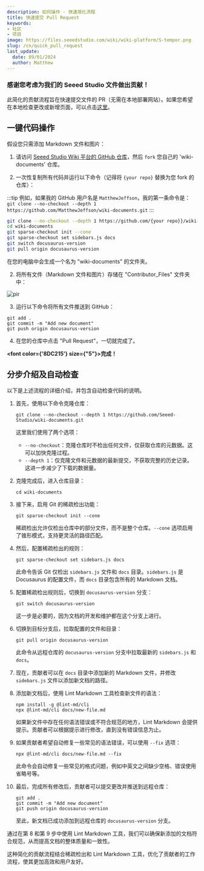 ```yaml
---
description: 如何操作 - 快速简化流程
title: 快速提交 Pull Request
keywords:
- 社区
- 项目
image: https://files.seeedstudio.com/wiki/wiki-platform/S-tempor.png
slug: /cn/quick_pull_request
last_update:
  date: 09/01/2024
  author: Matthew
---
```


### 感谢您考虑为我们的 Seeed Studio 文件做出贡献！

此简化的贡献流程旨在快速提交文件的 PR（无需在本地部署网站）。如果您希望在本地检查更改或新增页面，可以点击[这里](/cn/full_steps_pull_request)。

## 一键代码操作

假设您只需添加 Markdown 文件和图片：

1. 请访问 [Seeed Studio Wiki 平台的 GitHub 仓库](https://github.com/Seeed-Studio/wiki-documents/tree/docusaurus-version)，然后 `fork` 您自己的 'wiki-documents' 仓库。

2. 一次性复制所有代码并运行以下命令（记得将 `{your repo}` 替换为您 fork 的仓库）：

:::tip
例如，如果我的 GitHub 用户名是 `MatthewJeffson`，我的第一条命令是：`git clone --no-checkout --depth 1 https://github.com/MatthewJeffson/wiki-documents.git`
:::

```bash
git clone --no-checkout --depth 1 https://github.com/{your repo}}/wiki-documents.git
cd wiki-documents
git sparse-checkout init --cone
git sparse-checkout set sidebars.js docs 
git switch docusaurus-version
git pull origin docusaurus-version
```

在您的电脑中会生成一个名为 "wiki-documents" 的文件夹。

2. 将所有文件（Markdown 文件和图片）存储在 "Contributor_Files" 文件夹中：

<p style={{textAlign: 'center'}}><img src="http://files.seeedstudio.com/wiki/wiki-platform/contributor/files_stored.png" alt="pir" width={800} height="auto" /></p>

3. 运行以下命令将所有文件推送到 GitHub：

```
git add .
git commit -m "Add new document"
git push origin docusaurus-version
```

4. 在您的仓库中点击 "Pull Request"，一切就完成了。

<strong><font color={'8DC215'} size={"5"}>完成！</font></strong>

## 分步介绍及自动检查

以下是上述流程的详细介绍，并包含自动检查代码的说明。

1. 首先，使用以下命令克隆仓库：

   ```
   git clone --no-checkout --depth 1 https://github.com/Seeed-Studio/wiki-documents.git
   ```

   这里我们使用了两个选项：
   - `--no-checkout`：克隆仓库时不检出任何文件，仅获取仓库的元数据。这可以加快克隆过程。
   - `--depth 1`：仅克隆文件和元数据的最新提交，不获取完整的历史记录。这进一步减少了下载的数据量。

2. 克隆完成后，进入仓库目录：

   ```
   cd wiki-documents
   ```

3. 接下来，启用 Git 的稀疏检出功能：

   ```
   git sparse-checkout init --cone
   ```

   稀疏检出允许仅检出仓库中的部分文件，而不是整个仓库。`--cone` 选项启用了锥形模式，支持更灵活的路径匹配。

4. 然后，配置稀疏检出的规则：

   ```
   git sparse-checkout set sidebars.js docs
   ```

   此命令告诉 Git 仅检出 `sidebars.js` 文件和 `docs` 目录。`sidebars.js` 是 Docusaurus 的配置文件，而 `docs` 目录包含所有的 Markdown 文档。

5. 配置稀疏检出规则后，切换到 `docusaurus-version` 分支：

   ```
   git switch docusaurus-version
   ```

   这一步是必要的，因为文档的开发和维护都在这个分支上进行。

6. 切换到目标分支后，拉取配置的文件和目录：

   ```
   git pull origin docusaurus-version
   ```

   此命令从远程仓库的 `docusaurus-version` 分支中拉取最新的 `sidebars.js` 和 `docs`。

7. 现在，贡献者可以在 `docs` 目录中添加新的 Markdown 文件，并修改 `sidebars.js` 文件以添加新文档的路径。

8. 添加新文档后，使用 Lint Markdown 工具检查新文件的语法：

   ```
   npm install -g @lint-md/cli
   npx @lint-md/cli docs/new-file.md
   ```

   如果新文件中存在任何语法错误或不符合规范的地方，Lint Markdown 会提供提示。贡献者可以根据提示进行修改，直到没有错误信息为止。

9. 如果贡献者希望自动修复一些常见的语法错误，可以使用 `--fix` 选项：

   ```
   npx @lint-md/cli docs/new-file.md --fix
   ```

   此命令会自动修复一些常见的格式问题，例如中英文之间缺少空格、错误使用省略号等。

10. 最后，完成所有修改后，贡献者可以提交更改并推送到远程仓库：

    ```
    git add .
    git commit -m "Add new document"
    git push origin docusaurus-version
    ```

    至此，新文档已成功添加到远程仓库的 `docusaurus-version` 分支。

通过在第 8 和第 9 步中使用 Lint Markdown 工具，我们可以确保新添加的文档符合规范，从而提高文档的整体质量和一致性。

这种简化的贡献流程结合稀疏检出和 Lint Markdown 工具，优化了贡献者的工作流程，使其更加高效和用户友好。